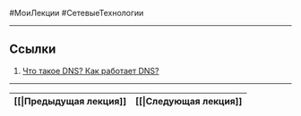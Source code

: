 #МоиЛекции #СетевыеТехнологии 



---
## Ссылки

1. [Что такое DNS? Как работает DNS?](https://www.cloudflare.com/learning/dns/what-is-dns/)

---

| [[\|Предыдущая лекция]] | [[\|Следующая лекция]] |
| ----------------------- | ---------------------- |

